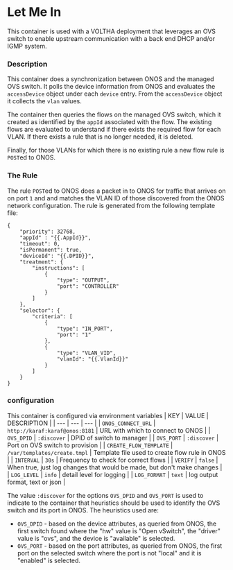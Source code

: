# Let Me In
This container is used with a VOLTHA deployment that leverages an OVS switch to
enable upstream communication with a back end DHCP and/or IGMP system.

### Description
This container does a synchronization between ONOS and the managed OVS switch.
It polls the device information from ONOS and evaluates the `accessDevice`
object under each `device` entry. From the `accessDevice` object it collects
the `vlan` values.

The container then queries the flows on the managed OVS switch, which it
created as identified by the `appId` associated with the flow. The existing
flows are evaluated to understand if there exists the required flow for each
VLAN. If there exists a rule that is no longer needed, it is deleted.

Finally, for those VLANs for which there is no existing rule a new flow rule
is `POST`ed to ONOS.

### The Rule
The rule `POST`ed to ONOS does a packet in to ONOS for traffic that arrives
on on port `1` and and matches the VLAN ID of those discovered from the ONOS
network configuration. The rule is generated from the following template
file:

```
{
    "priority": 32768,
    "appId" : "{{.AppId}}",
    "timeout": 0,
    "isPermanent": true,
    "deviceId": "{{.DPID}}",
    "treatment": {
        "instructions": [
            {
                "type": "OUTPUT",
                "port": "CONTROLLER"
            }
        ]
    },
    "selector": {
        "criteria": [
            {
                "type": "IN_PORT",
                "port": "1"
            },
            {
                "type": "VLAN_VID",
                "vlanId": "{{.VlanId}}"
            }
        ]
    }
}
```

### configuration
This container is configured via environment variables
| KEY | VALUE | DESCRIPTION |
| --- | --- | --- |
| `ONOS_CONNECT_URL` | `http://karaf:karaf@onos:8181` | URL with which to connect to ONOS |
| `OVS_DPID` | `:discover` | DPID of switch to manager |
| `OVS_PORT` | `:discover` | Port on OVS switch to provision |
| `CREATE_FLOW_TEMPLATE` | `/var/templates/create.tmpl` | Template file used to create flow rule in ONOS |
 | `INTERVAL` | `30s` | Frequency to check for correct flows |
| `VERIFY` | `false` | When true, just log changes that would be made, but don't make changes |
| `LOG_LEVEL` | `info` | detail level for logging |
| `LOG_FORMAT` | `text` | log output format, text or json |

The value `:discover` for the options `OVS_DPID` and `OVS_PORT` is used to
indicate to the container that heuristics should be used to identify the
OVS switch and its port in ONOS. The heuristics used are:
- `OVS_DPID` - based on the device attributes, as queried from ONOS, the first
  switch found where the "hw" value is "Open vSwitch", the "driver" value is
  "ovs", and the device is "available" is selected.
- `OVS_PORT` - based on the port attributes, as queried from ONOS, the first
  port on the selected switch where the port is not "local" and it is "enabled"
  is selected.
